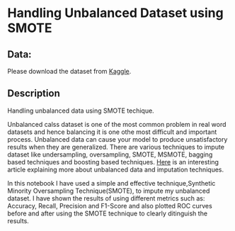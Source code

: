 # Handling Unbalanced Dataset using SMOTE
## Data:
Please download the dataset from [Kaggle](https://www.kaggle.com/mlg-ulb/creditcardfraud).
## Description
Handling unbalanced data using SMOTE techique.

Unbalanced calss dataset is one of the most common problem in real word datasets and hence balancing it is one othe most difficult and important process. Unbalanced data can cause your model to produce unsatisfactory results when they are generalized. There are various techniques to impute dataset like undersampling, oversampling, SMOTE, MSMOTE, bagging based techniques and boosting based techniques. [Here](https://www.analyticsvidhya.com/blog/2017/03/imbalanced-data-classification/) is an interesting article explaining more about unbalanced data and imputation techniques.

In this notebook I have used a simple and effective technique,Synthetic Minority Oversampling Technique(SMOTE), to impute my unbalanced dataset. I have shown the results of using different metrics such as: Accuracy, Recall, Precision and F1-Score and also plotted ROC curves before and after using the SMOTE technique to clearly ditinguish the results.
